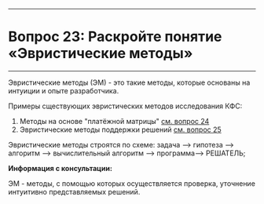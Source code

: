 ___

# Вопрос 23: Раскройте понятие «Эвристические методы»
___

Эвристические методы (ЭМ) - это такие методы, которые основаны на интуиции и опыте разработчика.

Примеры сществующих эвристических методов исследования КФС:

1. Методы на основе "платёжной матрицы" [см. вопрос 24](tickets/24.md)
2. Эвристические методы поддержки решений [см. вопрос 25](tickets/25.md)

Эвристические методы строятся по схеме: задача —> гипотеза —> алгоритм —>
вычислительный алгоритм —> программа—> РЕШАТЕЛЬ;

**Информация с консультации:**

ЭМ - методы, с помощью которых осуществляется проверка, уточнение интуитивно представляемых решений. 